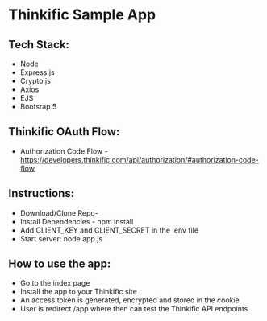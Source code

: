 # Thinkific Sample App

## Tech Stack:

- Node
- Express.js
- Crypto.js
- Axios
- EJS
- Bootsrap 5

## Thinkific OAuth Flow:
- Authorization Code Flow - https://developers.thinkific.com/api/authorization/#authorization-code-flow

## Instructions:

- Download/Clone Repo-
- Install Dependencies - npm install
- Add CLIENT_KEY and CLIENT_SECRET in the .env file
- Start server: node app.js

## How to use the app:

- Go to the index page
- Install the app to your Thinkific site
- An access token is generated, encrypted and stored in the cookie
- User is redirect /app where then can test the Thinkific API endpoints
